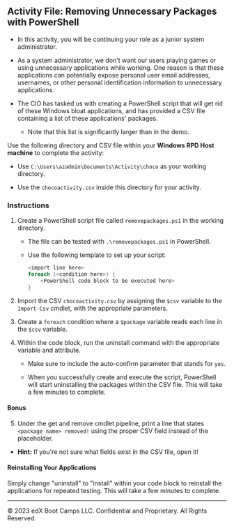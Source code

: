 ## Activity File: Removing Unnecessary Packages with PowerShell

- In this activity, you will be continuing your role as a junior system administrator. 

- As a system administrator, we don't want our users playing games or using unnecessary applications while working. One reason is that these applications can potentially expose personal user email addresses, usernames, or other personal identification information to unnecessary applications.

- The CIO has tasked us with creating a PowerShell script that will get rid of these Windows bloat applications, and has provided a CSV file containing a list of these applications' packages. 

  - Note that this list is significantly larger than in the demo.

Use the following directory and CSV file within your **Windows RPD Host machine** to complete the activity: 

- Use `C:\Users\azadmin\Documents\Activity\choco` as your working directory.

- Use the `chocoactivity.csv` inside this directory for your activity.

### Instructions

1. Create a PowerShell script file called `removepackages.ps1` in the working directory.

    - The file can be tested with `.\removepackages.ps1` in PowerShell.

    - Use the following template to set up your script:

        ```PowerShell
        <import line here>
        foreach (<condition here>) {
            <PowerShell code block to be executed here>
        }
        ```

2. Import the CSV `chocoactivity.csv` by assigning the `$csv` variable to the `Import-Csv` cmdlet, with the appropriate parameters.

3. Create a `foreach` condition where a `$package` variable reads each line in the `$csv` variable.

4. Within the code block, run the uninstall command with the appropriate variable and attribute.

   - Make sure to include the auto-confirm parameter that stands for `yes`.

   -  When you successfully create and execute the script, PowerShell will start uninstalling the packages within the CSV file. This will take a few minutes to complete.

#### Bonus

5. Under the get and remove cmdlet pipeline, print a line that states `<package name> removed!` using the proper CSV field instead of the placeholder.

  - **Hint:** If you're not sure what fields exist in the CSV file, open it!

#### Reinstalling Your Applications

Simply change "uninstall" to "install" within your code block to reinstall the applications for repeated testing. This will take a few minutes to complete.

---
© 2023 edX Boot Camps LLC. Confidential and Proprietary. All Rights Reserved.
